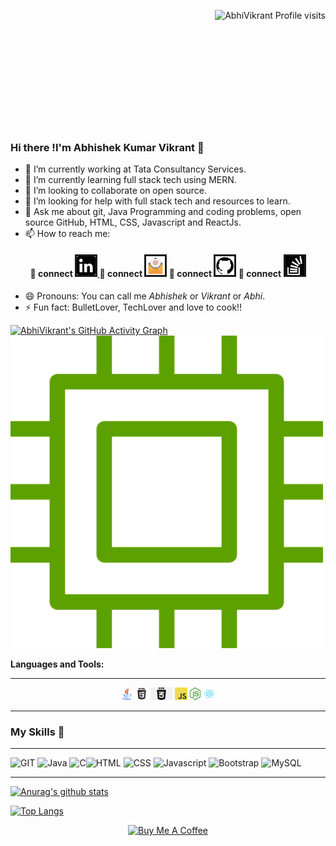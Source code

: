 <p align="right"> <img src="https://komarev.com/ghpvc/?username=AbhiVikrant" alt="AbhiVikrant Profile visits" /></p>


<img src="./assets/Abhishek.gif" alt="AbhishekVikrant"/>

### Hi there !I'm **Abhishek Kumar Vikrant** 👋


- 🔭 I’m currently working at Tata Consultancy Services.
- 🌱 I’m currently learning full stack tech using MERN.
- 👯 I’m looking to collaborate on open source.
- 🤔 I’m looking for help with full stack tech and resources to learn.
- 💬 Ask me about git, Java Programming and coding problems, open source GitHub, HTML, CSS, Javascript and ReactJs.
- 📫 How to reach me:
<h4 align="center">
  💬 connect <a href="https://www.linkedin.com/in/abhishek-kumar-vikrant-995aa8140/" target="_blank"><img src="./assets/linkedin.png" alt="LinkedIn"  width="30" height="30" border="3">  </a>
  💬 connect  <a href="mailto: abhivikrant1@gmail.com" target="_blank"><img src="./assets/mail.png" alt="Email Me"  width="30" height="30" border="3"></a>
  💬 connect  <a href="https://github.com/AbhiVikrant" target="_blank"><img src="./assets/github.png" alt="GitHub"  width="30" height="30" border="3"></a>
  💬 connect  <a href="https://stackoverflow.com/users/7931795/abhishek-kumar-vikrant" target="_blank"><img src="./assets/stackoverflow.png" alt="Stackoverflow"  width="30" height="30" border="3"></a>
    </h4>


- 😄 Pronouns: You can call me *Abhishek* or *Vikrant* or *Abhi*.
- ⚡ Fun fact: BulletLover, TechLover and love to cook!!

[![AbhiVikrant's GitHub Activity Graph](https://activity-graph.herokuapp.com/graph?username=abhivikrant&theme=xcode)](https://git.io/abhivikrant)
![](https://raw.githubusercontent.com/acervenky/animated-github-badges/master/assets/devbadge.gif)



**Languages and Tools:**

---


<div align= "center" >
<code><img height="20" src="./assets/java.png"></code>
<code><img height="20" src="./assets/html.png"></code>
<code><img height="20" src="./assets/css.png"></code>
<code><img height="20" src="https://raw.githubusercontent.com/github/explore/80688e429a7d4ef2fca1e82350fe8e3517d3494d/topics/javascript/javascript.png"></code>
<code><img height="20" src="./assets/node.png"></code>
<code><img height="20" src="https://raw.githubusercontent.com/github/explore/80688e429a7d4ef2fca1e82350fe8e3517d3494d/topics/react/react.png"></code>
</div>

---

### My Skills 🚀

----

![GIT](https://img.shields.io/badge/git-%3776AB.svg?style=for-the-badge&logo=git&logoColor=white&color=F05032)
![Java](https://img.shields.io/badge/java-%7396.svg?style=for-the-badge&logo=java&logoColor=white&color=007396)
![C](https://img.shields.io/badge/c-%3776AB.svg?style=for-the-badge&logo=c&logoColor=white&color=A8B9CC)![HTML](https://img.shields.io/badge/html5-%3776AB.svg?style=for-the-badge&logo=html5&logoColor=white&color=E34F26)
![CSS](https://img.shields.io/badge/css3-%1572B6.svg?style=for-the-badge&logo=css3&logoColor=white&color=1572B6)
![Javascript](https://img.shields.io/badge/javscript-%F7DF1E.svg?style=for-the-badge&logo=javascript&logoColor=black&color=F7DF1E)
![Bootstrap](https://img.shields.io/badge/bootstrap-%3776AB.svg?style=for-the-badge&logo=bootstrap&logoColor=white&color=563D7C)
![MySQL](https://img.shields.io/badge/mysql-%4479A1.svg?style=for-the-badge&logo=mysql&logoColor=white&color=4479A1)


----


[![Anurag's github stats](https://github-readme-stats.vercel.app/api?username=AbhiVikrant&show_icons=true&theme=radical)](https://github.com/anuraghazra/github-readme-stats)




[![Top Langs](https://github-readme-stats.vercel.app/api/top-langs/?username=anuraghazra&theme=cobalt)](https://github.com/anuraghazra/github-readme-stats)


<p align="center">
   <a href="https://www.buymeacoffee.com/AbhiVikrant" target="_blank"><img src="https://cdn.buymeacoffee.com/buttons/v2/default-black.png" alt="Buy Me A Coffee" style="height: 60px !important;width: 217px !important;" ></a>
</p>








